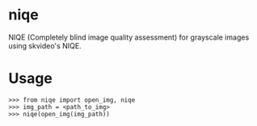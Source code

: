 # niqe
NIQE (Completely blind image quality assessment) for grayscale images using skvideo's NIQE.

# Usage
```
>>> from niqe import open_img, niqe
>>> img_path = <path_to_img>
>>> niqe(open_img(img_path))
```
